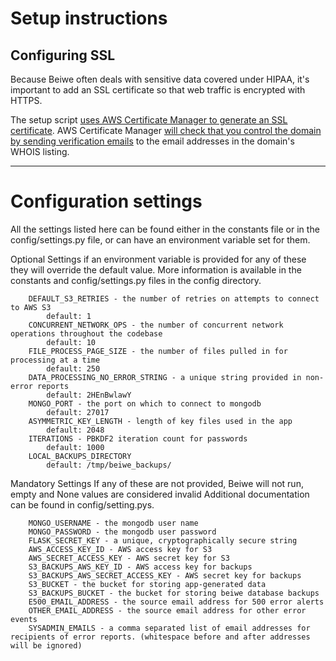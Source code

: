 # Setup instructions

## Configuring SSL
Because Beiwe often deals with sensitive data covered under HIPAA, it's important to add an SSL certificate so that web traffic is encrypted with HTTPS.

The setup script [uses AWS Certificate Manager to generate an SSL certificate](http://docs.aws.amazon.com/acm/latest/userguide/gs-acm-request.html).  AWS Certificate Manager [will check that you control the domain by sending verification emails](http://docs.aws.amazon.com/acm/latest/userguide/gs-acm-validate.html) to the email addresses in the domain's WHOIS listing.


***

# Configuration settings

All the settings listed here can be found either in the constants file or in the
config/settings.py file, or can have an environment variable set for them.

Optional Settings
if an environment variable is provided for any of these they will override the default
value.  More information is available in the constants and config/settings.py files in the
config directory.

```
    DEFAULT_S3_RETRIES - the number of retries on attempts to connect to AWS S3
        default: 1
    CONCURRENT_NETWORK_OPS - the number of concurrent network operations throughout the codebase
        default: 10
    FILE_PROCESS_PAGE_SIZE - the number of files pulled in for processing at a time
        default: 250
    DATA_PROCESSING_NO_ERROR_STRING - a unique string provided in non-error reports
        default: 2HEnBwlawY
    MONGO_PORT - the port on which to connect to mongodb
        default: 27017
    ASYMMETRIC_KEY_LENGTH - length of key files used in the app
        default: 2048
    ITERATIONS - PBKDF2 iteration count for passwords
        default: 1000
    LOCAL_BACKUPS_DIRECTORY
        default: /tmp/beiwe_backups/
```

Mandatory Settings
If any of these are not provided, Beiwe will not run, empty and None values are
considered invalid  Additional documentation can be found in config/setting.pys.

```
    MONGO_USERNAME - the mongodb user name
    MONGO_PASSWORD - the mongodb user password
    FLASK_SECRET_KEY - a unique, cryptographically secure string
    AWS_ACCESS_KEY_ID - AWS access key for S3
    AWS_SECRET_ACCESS_KEY - AWS secret key for S3
    S3_BACKUPS_AWS_KEY_ID - AWS access key for backups
    S3_BACKUPS_AWS_SECRET_ACCESS_KEY - AWS secret key for backups
    S3_BUCKET - the bucket for storing app-generated data
    S3_BACKUPS_BUCKET - the bucket for storing beiwe database backups
    E500_EMAIL_ADDRESS - the source email address for 500 error alerts
    OTHER_EMAIL_ADDRESS - the source email address for other error events
    SYSADMIN_EMAILS - a comma separated list of email addresses for recipients of error reports. (whitespace before and after addresses will be ignored)
```

